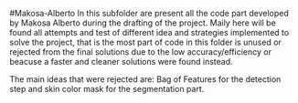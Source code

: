 #Makosa-Alberto
In this subfolder are present all the code part developed by Makosa Alberto during the drafting of the project. 
Maily here will be found all attempts and test of different idea and strategies implemented to solve the project,
that is the most part of code in this folder is unused or rejected from the final solutions due to the low accuracy/efficiency
or beacuse a faster and cleaner solutions were found instead.

The main ideas that were rejected are: Bag of Features for the detection step and skin color mask for the segmentation part.
